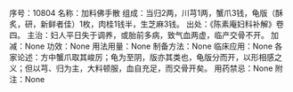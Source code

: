 序号：10804
名称：加料佛手散
组成：当归2两，川芎1两，蟹爪3钱，龟版（酥炙，研，新鲜者佳）1枚，肉桂1钱半，生芝麻3钱。
出处：《陈素庵妇科补解》卷四。
主治：妇人平日失于调养，或胎前多病，致气血两虚，临产交骨不开。
加减：None
功效：None
用法用量：None
制备方法：None
临床应用：None
各家论述：方中蟹爪取其峻厉；龟为至阴，版亦其类也，龟版分而开，以形相感之义；但以芎、归为主，大料顿服，血自充足，而交骨开矣。
用药禁忌：None
附注：None
